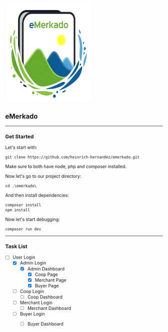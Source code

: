 <img src="https://github.com/heinrich-hernandez/emerkado/blob/main/app/icons/eMerkado.icon.png" width="280" height="314" alt="eMerkado">

## eMerkado

-----

### Get Started

Let's start with:

```shell
git clone https://github.com/heinrich-hernandez/emerkado.git
```

Make sure to both have node, php and composer installed.

Now let's go to our project directory:

```shell
cd .\emerkado\
```

And then install dependencies:

```shell
composer install
npm install
```

Now let's start debugging:
```shell
composer run dev
```

-----

### Task List

- [ ] User Login
    - [x] Admin Login
        - [x] Admin Dashboard
            - [x] Coop Page
            - [x] Merchant Page
            - [x] Buyer Page
    - [ ] Coop Login
        - [ ] Coop Dashboard
    - [ ] Merchant Login
        - [ ] Merchant Dashboard
    - [ ] Buyer Login
        - [ ] Buyer Dashboard

